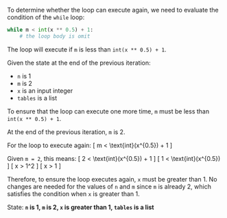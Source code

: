 To determine whether the loop can execute again, we need to evaluate the condition of the `while` loop:

```python
while m < int(x ** 0.5) + 1:
    # the loop body is omit
```

The loop will execute if `m` is less than `int(x ** 0.5) + 1`.

Given the state at the end of the previous iteration:
- `n` is 1
- `m` is 2
- `x` is an input integer
- `tables` is a list

To ensure that the loop can execute one more time, `m` must be less than `int(x ** 0.5) + 1`.

At the end of the previous iteration, `m` is 2.

For the loop to execute again:
\[ m < \text{int}(x^{0.5}) + 1 \]

Given `m = 2`, this means:
\[ 2 < \text{int}(x^{0.5}) + 1 \]
\[ 1 < \text{int}(x^{0.5}) \]
\[ x > 1^2 \]
\[ x > 1 \]

Therefore, to ensure the loop executes again, `x` must be greater than 1. No changes are needed for the values of `n` and `m` since `m` is already 2, which satisfies the condition when `x` is greater than 1.

State: **`n` is 1, `m` is 2, `x` is greater than 1, `tables` is a list**